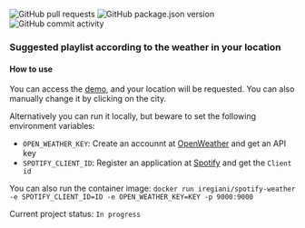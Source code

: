 ![GitHub pull requests](https://img.shields.io/github/issues-pr/IRegiani/spotify-weather)
![GitHub package.json version](https://img.shields.io/github/package-json/v/IRegiani/spotify-weather)
![GitHub commit activity](https://img.shields.io/github/commit-activity/m/IRegiani/spotify-weather)
### Suggested playlist according to the weather in your location
#### How to use

You can access the [demo](https://iregiani.github.io/spotify-weather/), and your location will be requested. You can also manually change it by clicking on the city.

Alternatively you can run it locally, but beware to set the following environment variables:
- `OPEN_WEATHER_KEY`: Create an accounnt at [OpenWeather](https://home.openweathermap.org/api_keys) and get an API key 
- `SPOTIFY_CLIENT_ID`: Register an application at [Spotify](https://developer.spotify.com/dashboard/applications) and get the `Client id`

You can also run the container image: `docker run iregiani/spotify-weather -e SPOTIFY_CLIENT_ID=ID -e OPEN_WEATHER_KEY=KEY -p 9000:9000`

Current project status: `In progress`
